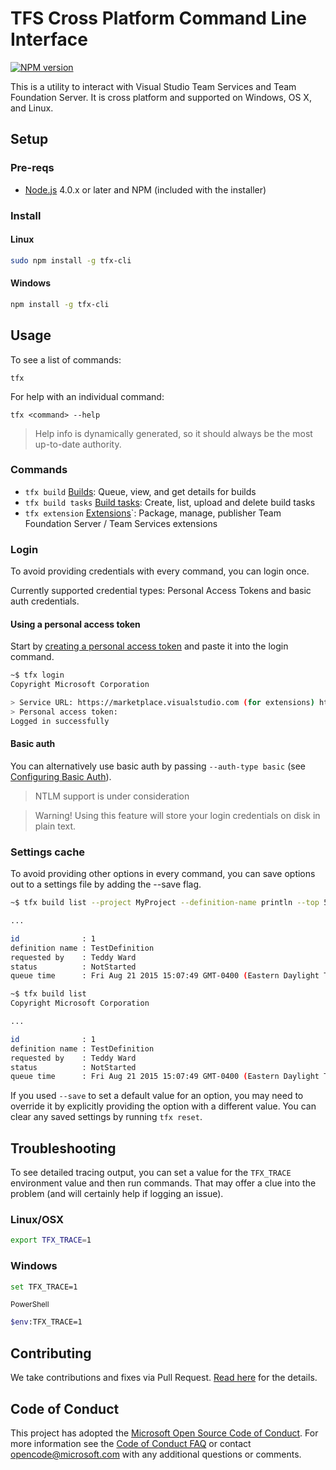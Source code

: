 # TFS Cross Platform Command Line Interface

[![NPM version](https://badge.fury.io/js/tfx-cli.svg)](http://badge.fury.io/js/tfx-cli)

This is a utility to interact with Visual Studio Team Services and Team Foundation Server.  It is cross platform and supported on Windows, OS X, and Linux.

## Setup

### Pre-reqs

* [Node.js](http://nodejs.org) 4.0.x or later and NPM (included with the installer)

### Install

#### Linux
```bash
sudo npm install -g tfx-cli
```

#### Windows
```bash
npm install -g tfx-cli
```

## Usage

To see a list of commands:
```
tfx
```

For help with an individual command:
```
tfx <command> --help
```

> Help info is dynamically generated, so it should always be the most up-to-date authority.

### Commands

* `tfx build` [Builds](docs/builds.md): Queue, view, and get details for builds
* `tfx build tasks` [Build tasks](docs/buildtasks.md): Create, list, upload and delete build tasks
* `tfx extension` [Extensions](docs/appext.md)`: Package, manage, publisher Team Foundation Server / Team Services extensions

### Login

To avoid providing credentials with every command, you can login once.

Currently supported credential types: Personal Access Tokens and basic auth credentials.

#### Using a personal access token

Start by [creating a personal access token](http://roadtoalm.com/2015/07/22/using-personal-access-tokens-to-access-visual-studio-online) and paste it into the login command.

```bash
~$ tfx login
Copyright Microsoft Corporation

> Service URL: https://marketplace.visualstudio.com (for extensions) https://youraccount.visualstudio.com/DefaultCollection (other)
> Personal access token: 
Logged in successfully
```

#### Basic auth

You can alternatively use basic auth by passing `--auth-type basic` (see [Configuring Basic Auth](docs/configureBasicAuth.md)).

> NTLM support is under consideration

> Warning! Using this feature will store your login credentials on disk in plain text.

### Settings cache

To avoid providing other options in every command, you can save options out to a settings file by adding the --save flag.

```bash
~$ tfx build list --project MyProject --definition-name println --top 5 --save

...

id              : 1
definition name : TestDefinition
requested by    : Teddy Ward
status          : NotStarted
queue time      : Fri Aug 21 2015 15:07:49 GMT-0400 (Eastern Daylight Time)

~$ tfx build list
Copyright Microsoft Corporation

...

id              : 1
definition name : TestDefinition
requested by    : Teddy Ward
status          : NotStarted
queue time      : Fri Aug 21 2015 15:07:49 GMT-0400 (Eastern Daylight Time)
```

If you used `--save` to set a default value for an option, you may need to override it by explicitly providing the option with a different value. You can clear any saved settings by running `tfx reset`. 

## Troubleshooting

To see detailed tracing output, you can set a value for the `TFX_TRACE` environment value and then run commands.  That may offer a clue into the problem (and will certainly help if logging an issue).

### Linux/OSX

```bash
export TFX_TRACE=1
```

### Windows
```bash
set TFX_TRACE=1
```

<sub>PowerShell</sub>
```bash
$env:TFX_TRACE=1
```

## Contributing

We take contributions and fixes via Pull Request.  [Read here](docs/contributions.md) for the details.

## Code of Conduct

This project has adopted the [Microsoft Open Source Code of Conduct](https://opensource.microsoft.com/codeofconduct/). For more information see the [Code of Conduct FAQ](https://opensource.microsoft.com/codeofconduct/faq/) or contact [opencode@microsoft.com](mailto:opencode@microsoft.com) with any additional questions or comments.
